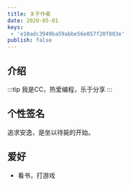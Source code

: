 ```yaml
---
title: 关于作者
date: 2020-05-01
keys:
 - 'e10adc3949ba59abbe56e057f20f883e'
publish: false
---
```


## 介绍
:::tip
我是CC，热爱编程，乐于分享
:::

## 个性签名
追求安逸，是坐以待毙的开始。

## 爱好

- 看书，打游戏
